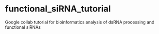 # functional_siRNA_tutorial
Google collab tutorial for bioinformatics analysis of dsRNA processing and functional siRNAs

